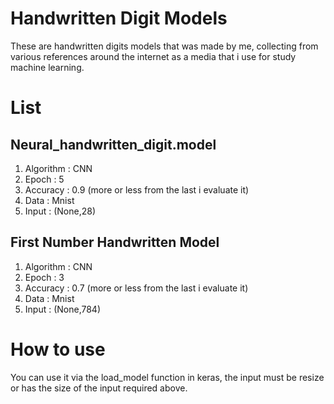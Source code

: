 # Handwritten Digit Models
These are handwritten digits models that was made by me, collecting from various references around the internet as a media that i use for study machine learning.
# List
## Neural_handwritten_digit.model
1. Algorithm  : CNN
2. Epoch      : 5
3. Accuracy   : 0.9 (more or less from the last i evaluate it)
4. Data       : Mnist
5. Input      : (None,28)
## First Number Handwritten Model
1. Algorithm  : CNN
2. Epoch      : 3
3. Accuracy   : 0.7 (more or less from the last i evaluate it)
4. Data       : Mnist
5. Input      : (None,784)
# How to use
You can use it via the load_model function in keras, the input must be resize or has the size of the input required above.
